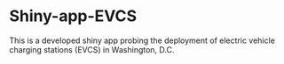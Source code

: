 # Shiny-app-EVCS

This is a developed shiny app probing the deployment of electric vehicle charging stations (EVCS) in Washington, D.C.
